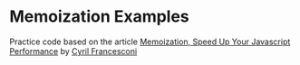 # Memoization Examples

Practice code based on the article [Memoization, Speed Up Your Javascript
Performance](http://requiremind.com/memoization-speed-up-your-javascript-performance/)
by [Cyril Francesconi](http://cyrilf.com/#contact-link)
